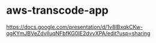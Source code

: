 # aws-transcode-app

https://docs.google.com/presentation/d/1v8IBxqkCKw-qgKYmJBVeZdvlluqNFbfKG0IE2dvvXPA/edit?usp=sharing
